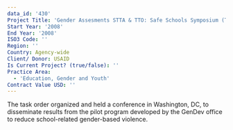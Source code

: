 ```yaml
---
data_id: '430'
Project Title: 'Gender Assesments STTA & TTO: Safe Schools Symposium (TDY 71)'
Start Year: '2008'
End Year: '2008'
ISO3 Code: ''
Region: ''
Country: Agency-wide
Client/ Donor: USAID
Is Current Project? (true/false): ''
Practice Area:
  - 'Education, Gender and Youth'
Contract Value USD: ''
---
```

The task order organized and held a conference in Washington, DC, to disseminate results from the pilot program developed by the GenDev office to reduce school-related gender-based violence.